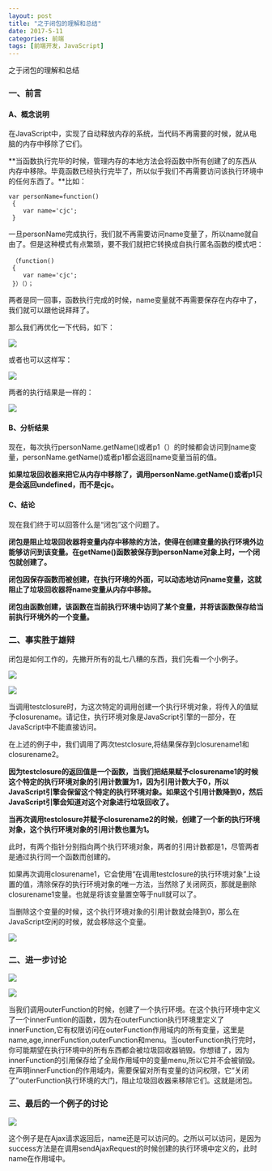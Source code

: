 ```yaml
---
layout: post
title: "之于闭包的理解和总结"
date: 2017-5-11
categories: 前端
tags: [前端开发，JavaScript]
---
```


之于闭包的理解和总结

<!-- more -->

### 一、前言

#### A、概念说明

在JavaScript中，实现了自动释放内存的系统，当代码不再需要的时候，就从电脑的内存中移除了它们。

**当函数执行完毕的时候，管理内存的本地方法会将函数中所有创建了的东西从内存中移除。毕竟函数已经执行完毕了，所以似乎我们不再需要访问该执行环境中的任何东西了。**比如：

	var personName=function()
     {
	    var name='cjc';
     }

一旦personName完成执行，我们就不再需要访问name变量了，所以name就自由了。但是这种模式有点繁琐，要不我们就把它转换成自执行匿名函数的模式吧：

	 （function()
     {
	    var name='cjc';
     }）（）；

两者是同一回事，函数执行完成的时候，name变量就不再需要保存在内存中了，我们就可以跟他说拜拜了。

那么我们再优化一下代码，如下：

![](http://oq2sjn05e.bkt.clouddn.com/2017-5-11-FEW-Closure-1.png)

或者也可以这样写：

![](http://oq2sjn05e.bkt.clouddn.com/2017-5-11-FEW-Closure-2.png)

两者的执行结果是一样的：

![](http://oq2sjn05e.bkt.clouddn.com/2017-5-11-FEW-Closure-3.png)

#### B、分析结果

现在，每次执行personName.getName()或者p1（）的时候都会访问到name变量，personName.getName()或者p1都会返回name变量当前的值。

**如果垃圾回收器来把它从内存中移除了，调用personName.getName()或者p1只是会返回undefined，而不是cjc。**

#### C、结论

现在我们终于可以回答什么是“闭包”这个问题了。

**闭包是阻止垃圾回收器将变量内存中移除的方法，使得在创建变量的执行环境外边能够访问到该变量。在getName()函数被保存到personName对象上时，一个闭包就创建了。**

**闭包因保存函数而被创建，在执行环境的外面，可以动态地访问name变量，这就阻止了垃圾回收器将name变量从内存中移除。**

**闭包由函数创建，该函数在当前执行环境中访问了某个变量，并将该函数保存给当前执行环境外的一个变量。**


### 二、事实胜于雄辩

闭包是如何工作的，先撇开所有的乱七八糟的东西，我们先看一个小例子。

![](http://oq2sjn05e.bkt.clouddn.com/2017-5-11-FEW-Closure-4.png)

![](http://oq2sjn05e.bkt.clouddn.com/2017-5-11-FEW-Closure-5.png)

当调用testclosure时，为这次特定的调用创建一个执行环境对象，将传入的值赋予closurename。请记住，执行环境对象是JavaScript引擎的一部分，在JavaScript中不能直接访问。

在上述的例子中，我们调用了两次testclosure,将结果保存到closurename1和closurename2。

**因为testclosure的返回值是一个函数，当我们把结果赋予closurename1的时候这个特定的执行环境对象的引用计数置为1，因为引用计数大于0，所以JavaScript引擎会保留这个特定的执行环境对象。如果这个引用计数降到0，然后JavaScript引擎会知道对这个对象进行垃圾回收了。**

**当再次调用testclosure并赋予closurename2的时候，创建了一个新的执行环境对象，这个执行环境对象的引用计数也置为1。**

此时，有两个指针分别指向两个执行环境对象，两者的引用计数都是1，尽管两者是通过执行同一个函数而创建的。

如果再次调用closurename1，它会使用“在调用testclosure的执行环境对象”上设置的值，清除保存的执行环境对象的唯一方法，当然除了关闭网页，那就是删除closurename1变量。也就是将该变量置空等于null就可以了。

当删除这个变量的时候，这个执行环境对象的引用计数就会降到0，那么在JavaScript空闲的时候，就会移除这个变量。

![](http://oq2sjn05e.bkt.clouddn.com/2017-5-11-FEW-Closure-6.png)

### 二、进一步讨论

![](http://oq2sjn05e.bkt.clouddn.com/2017-5-11-FEW-Closure-7.png)

![](http://oq2sjn05e.bkt.clouddn.com/2017-5-11-FEW-Closure-8.png)

当我们调用outerFunction的时候，创建了一个执行环境。在这个执行环境中定义了一个innerFuntion的函数，因为在outerFunction执行环境里定义了innerFunction,它有权限访问在outerFunction作用域内的所有变量，这里是name,age,innerFunction,outerFunction和menu。当outerFunction执行完时，你可能期望在执行环境中的所有东西都会被垃圾回收器销毁。你想错了，因为innerFunction的引用保存给了全局作用域中的变量menu,所以它并不会被销毁。在声明innerFunction的作用域内，需要保留对所有变量的访问权限，它“关闭了”outerFunction执行环境的大门，阻止垃圾回收器来移除它们。这就是闭包。

### 三、最后的一个例子的讨论

![](http://oq2sjn05e.bkt.clouddn.com/2017-5-11-FEW-Closure-9.png)

这个例子是在Ajax请求返回后，name还是可以访问的。之所以可以访问，是因为success方法是在调用sendAjaxRequest的时候创建的执行环境中定义的，此时name在作用域中。